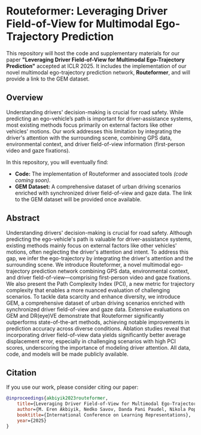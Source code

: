 # Routeformer: Leveraging Driver Field-of-View for Multimodal Ego-Trajectory Prediction

This repository will host the code and supplementary materials for our paper **"Leveraging Driver Field-of-View for Multimodal Ego-Trajectory Prediction"** accepted at ICLR 2025. It includes the implementation of our novel multimodal ego-trajectory prediction network, **Routeformer**, and will provide a link to the GEM dataset.

## Overview

Understanding drivers' decision-making is crucial for road safety. While predicting an ego-vehicle’s path is important for driver-assistance systems, most existing methods focus primarily on external factors like other vehicles' motions. Our work addresses this limitation by integrating the driver's attention with the surrounding scene, combining GPS data, environmental context, and driver field-of-view information (first-person video and gaze fixations).

In this repository, you will eventually find:

- **Code:** The implementation of Routeformer and associated tools *(code coming soon)*.
- **GEM Dataset:** A comprehensive dataset of urban driving scenarios enriched with synchronized driver field-of-view and gaze data. The link to the GEM dataset will be provided once available.

## Abstract

Understanding drivers' decision-making is crucial for road safety. Although predicting the ego-vehicle's path is valuable for driver-assistance systems, existing methods mainly focus on external factors like other vehicles' motions, often neglecting the driver's attention and intent. To address this gap, we infer the ego-trajectory by integrating the driver's attention and the surrounding scene. We introduce Routeformer, a novel multimodal ego-trajectory prediction network combining GPS data, environmental context, and driver field-of-view—comprising first-person video and gaze fixations. We also present the Path Complexity Index (PCI), a new metric for trajectory complexity that enables a more nuanced evaluation of challenging scenarios. To tackle data scarcity and enhance diversity, we introduce GEM, a comprehensive dataset of urban driving scenarios enriched with synchronized driver field-of-view and gaze data. Extensive evaluations on GEM and DR(eye)VE demonstrate that Routeformer significantly outperforms state-of-the-art methods, achieving notable improvements in prediction accuracy across diverse conditions. Ablation studies reveal that incorporating driver field-of-view data yields significantly better average displacement error, especially in challenging scenarios with high PCI scores, underscoring the importance of modeling driver attention. All data, code, and models will be made publicly available.

## Citation

If you use our work, please consider citing our paper:

```bibtex
@inproceedings{akbiyik2023routeformer,
    title={Leveraging Driver Field-of-View for Multimodal Ego-Trajectory Prediction},
    author={M. Eren Akbiyik, Nedko Savov, Danda Pani Paudel, Nikola Popovic, Christian Vater, Otmar Hilliges, Luc Van Gool, Xi Wang},
    booktitle={International Conference on Learning Representations},
    year={2025}
}
